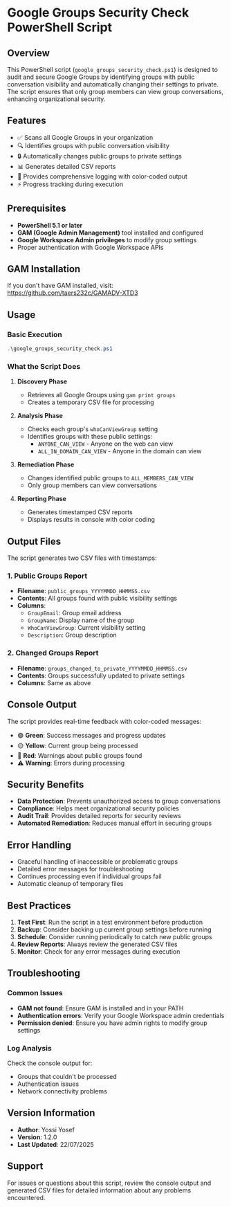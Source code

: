 # Google Groups Security Check PowerShell Script

## Overview
This PowerShell script (`google_groups_security_check.ps1`) is designed to audit and secure Google Groups by identifying groups with public conversation visibility and automatically changing their settings to private. The script ensures that only group members can view group conversations, enhancing organizational security.

## Features
- ✅ Scans all Google Groups in your organization
- 🔍 Identifies groups with public conversation visibility
- 🔒 Automatically changes public groups to private settings
- 📊 Generates detailed CSV reports
- 📝 Provides comprehensive logging with color-coded output
- ⚡ Progress tracking during execution

## Prerequisites
- **PowerShell 5.1 or later**
- **GAM (Google Admin Management)** tool installed and configured
- **Google Workspace Admin privileges** to modify group settings
- Proper authentication with Google Workspace APIs

## GAM Installation
If you don't have GAM installed, visit: https://github.com/taers232c/GAMADV-XTD3

## Usage

### Basic Execution
```powershell
.\google_groups_security_check.ps1
```

### What the Script Does

1. **Discovery Phase**
   - Retrieves all Google Groups using `gam print groups`
   - Creates a temporary CSV file for processing

2. **Analysis Phase**
   - Checks each group's `whoCanViewGroup` setting
   - Identifies groups with these public settings:
     - `ANYONE_CAN_VIEW` - Anyone on the web can view
     - `ALL_IN_DOMAIN_CAN_VIEW` - Anyone in the domain can view

3. **Remediation Phase**
   - Changes identified public groups to `ALL_MEMBERS_CAN_VIEW`
   - Only group members can view conversations

4. **Reporting Phase**
   - Generates timestamped CSV reports
   - Displays results in console with color coding

## Output Files

The script generates two CSV files with timestamps:

### 1. Public Groups Report
- **Filename**: `public_groups_YYYYMMDD_HHMMSS.csv`
- **Contents**: All groups found with public visibility settings
- **Columns**:
  - `GroupEmail`: Group email address
  - `GroupName`: Display name of the group
  - `WhoCanViewGroup`: Current visibility setting
  - `Description`: Group description

### 2. Changed Groups Report
- **Filename**: `groups_changed_to_private_YYYYMMDD_HHMMSS.csv`
- **Contents**: Groups successfully updated to private settings
- **Columns**: Same as above

## Console Output

The script provides real-time feedback with color-coded messages:
- 🟢 **Green**: Success messages and progress updates
- 🟡 **Yellow**: Current group being processed
- 🔴 **Red**: Warnings about public groups found
- ⚠️ **Warning**: Errors during processing

## Security Benefits

- **Data Protection**: Prevents unauthorized access to group conversations
- **Compliance**: Helps meet organizational security policies
- **Audit Trail**: Provides detailed reports for security reviews
- **Automated Remediation**: Reduces manual effort in securing groups

## Error Handling

- Graceful handling of inaccessible or problematic groups
- Detailed error messages for troubleshooting
- Continues processing even if individual groups fail
- Automatic cleanup of temporary files

## Best Practices

1. **Test First**: Run the script in a test environment before production
2. **Backup**: Consider backing up current group settings before running
3. **Schedule**: Consider running periodically to catch new public groups
4. **Review Reports**: Always review the generated CSV files
5. **Monitor**: Check for any error messages during execution

## Troubleshooting

### Common Issues
- **GAM not found**: Ensure GAM is installed and in your PATH
- **Authentication errors**: Verify your Google Workspace admin credentials
- **Permission denied**: Ensure you have admin rights to modify group settings

### Log Analysis
Check the console output for:
- Groups that couldn't be processed
- Authentication issues
- Network connectivity problems

## Version Information
- **Author**: Yossi Yosef
- **Version**: 1.2.0
- **Last Updated**: 22/07/2025

## Support
For issues or questions about this script, review the console output and generated CSV files for detailed information about any problems encountered. 
